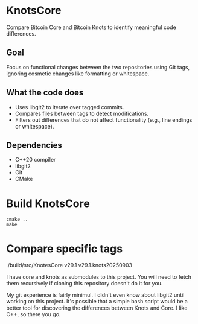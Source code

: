 # KnotsCore

Compare Bitcoin Core and Bitcoin Knots to identify meaningful code differences.

## Goal
Focus on functional changes between the two repositories using Git tags, ignoring cosmetic changes like formatting or whitespace.

## What the code does
- Uses libgit2 to iterate over tagged commits.
- Compares files between tags to detect modifications.
- Filters out differences that do not affect functionality (e.g., line endings or whitespace).

## Dependencies
- C++20 compiler
- libgit2
- Git
- CMake

# Build KnotsCore
```mkdir build && cd build
cmake ..
make
```

# Compare specific tags
./build/src/KnotesCore v29.1 v29.1.knots20250903

I have core and knots as submodules to this project. You will need to fetch them
recursively if cloning this repository doesn't do it for you.

My git experience is fairly minimul. I didn't even know about libgit2 until
working on this project. It's possible that a simple bash script would be
a better tool for discovering the differences between Knots and Core. I
like C++, so there you go.

